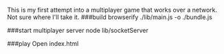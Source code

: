 This is my first attempt into a multiplayer game that works over a network. Not sure where I'll take it.
###build
browserify ./lib/main.js -o ./bundle.js

###start multiplayer server
node lib/socketServer

###play
Open index.html
